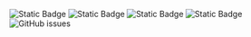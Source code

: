 ![Static Badge](https://img.shields.io/badge/blacklists-60-000000) ![Static Badge](https://img.shields.io/badge/blacklisted-2927944-cc0000) ![Static Badge](https://img.shields.io/badge/whitelisted-2244-00CC00) ![Static Badge](https://img.shields.io/badge/streaming_blacklist-28107-000000) ![GitHub issues](https://img.shields.io/github/issues/fabriziosalmi/blacklists)
